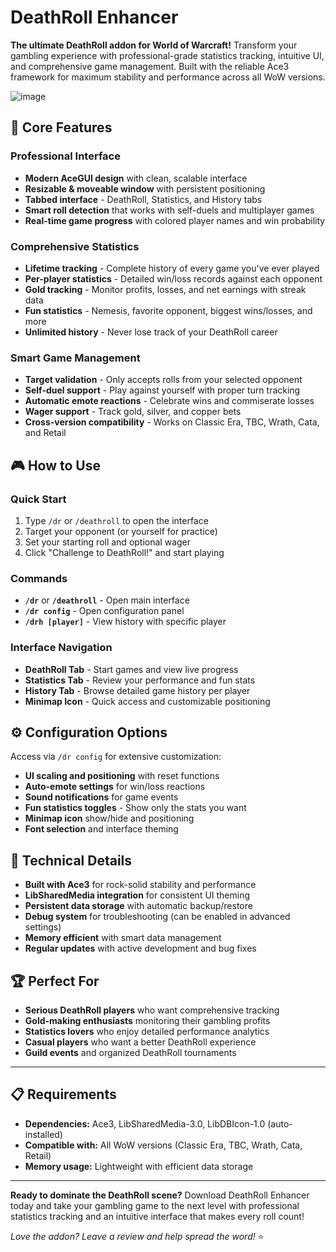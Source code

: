 # DeathRoll Enhancer

**The ultimate DeathRoll addon for World of Warcraft!** Transform your gambling experience with professional-grade statistics tracking, intuitive UI, and comprehensive game management. Built with the reliable Ace3 framework for maximum stability and performance across all WoW versions.

![image](https://media.forgecdn.net/attachments/description/954561/description_81534083-99e1-4a0c-8c9e-f59e1eb4122f.png)

## 🎲 Core Features

### **Professional Interface**
- **Modern AceGUI design** with clean, scalable interface
- **Resizable & moveable window** with persistent positioning
- **Tabbed interface** - DeathRoll, Statistics, and History tabs
- **Smart roll detection** that works with self-duels and multiplayer games
- **Real-time game progress** with colored player names and win probability

### **Comprehensive Statistics**
- **Lifetime tracking** - Complete history of every game you've ever played
- **Per-player statistics** - Detailed win/loss records against each opponent  
- **Gold tracking** - Monitor profits, losses, and net earnings with streak data
- **Fun statistics** - Nemesis, favorite opponent, biggest wins/losses, and more
- **Unlimited history** - Never lose track of your DeathRoll career

### **Smart Game Management**
- **Target validation** - Only accepts rolls from your selected opponent
- **Self-duel support** - Play against yourself with proper turn tracking
- **Automatic emote reactions** - Celebrate wins and commiserate losses
- **Wager support** - Track gold, silver, and copper bets
- **Cross-version compatibility** - Works on Classic Era, TBC, Wrath, Cata, and Retail

## 🎮 How to Use

### **Quick Start**
1. Type `/dr` or `/deathroll` to open the interface
2. Target your opponent (or yourself for practice)
3. Set your starting roll and optional wager
4. Click "Challenge to DeathRoll!" and start playing

### **Commands**
- **`/dr`** or **`/deathroll`** - Open main interface
- **`/dr config`** - Open configuration panel
- **`/drh [player]`** - View history with specific player

### **Interface Navigation**
- **DeathRoll Tab** - Start games and view live progress
- **Statistics Tab** - Review your performance and fun stats
- **History Tab** - Browse detailed game history per player
- **Minimap Icon** - Quick access and customizable positioning

## ⚙️ Configuration Options

Access via `/dr config` for extensive customization:
- **UI scaling and positioning** with reset functions
- **Auto-emote settings** for win/loss reactions  
- **Sound notifications** for game events
- **Fun statistics toggles** - Show only the stats you want
- **Minimap icon** show/hide and positioning
- **Font selection** and interface theming

## 🔧 Technical Details

- **Built with Ace3** for rock-solid stability and performance
- **LibSharedMedia integration** for consistent UI theming
- **Persistent data storage** with automatic backup/restore
- **Debug system** for troubleshooting (can be enabled in advanced settings)
- **Memory efficient** with smart data management
- **Regular updates** with active development and bug fixes

## 🏆 Perfect For

- **Serious DeathRoll players** who want comprehensive tracking
- **Gold-making enthusiasts** monitoring their gambling profits
- **Statistics lovers** who enjoy detailed performance analytics  
- **Casual players** who want a better DeathRoll experience
- **Guild events** and organized DeathRoll tournaments

---

## 📋 Requirements

- **Dependencies:** Ace3, LibSharedMedia-3.0, LibDBIcon-1.0 (auto-installed)
- **Compatible with:** All WoW versions (Classic Era, TBC, Wrath, Cata, Retail)
- **Memory usage:** Lightweight with efficient data storage

---

**Ready to dominate the DeathRoll scene?** Download DeathRoll Enhancer today and take your gambling game to the next level with professional statistics tracking and an intuitive interface that makes every roll count!

*Love the addon? Leave a review and help spread the word!* ⭐